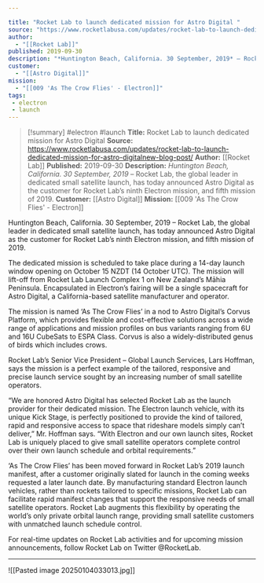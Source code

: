 ```yaml
---

title: "Rocket Lab to launch dedicated mission for Astro Digital "
source: "https://www.rocketlabusa.com/updates/rocket-lab-to-launch-dedicated-mission-for-astro-digitalnew-blog-post/"
author:
  - "[[Rocket Lab]]"
published: 2019-09-30
description: "*Huntington Beach, California. 30 September, 2019* – Rocket Lab, the global leader in dedicated small satellite launch, has today announced Astro Digital as the customer for Rocket Lab’s ninth Electron mission, and fifth mission of 2019."
customer:
  - "[[Astro Digital]]"
mission:
  - "[[009 'As The Crow Flies' - Electron]]"
tags:
 - electron
 - launch
---
```

>[!summary]
#electron #launch
**Title:** Rocket Lab to launch dedicated mission for Astro Digital 
**Source:** https://www.rocketlabusa.com/updates/rocket-lab-to-launch-dedicated-mission-for-astro-digitalnew-blog-post/
**Author:** [[Rocket Lab]]
**Published:** 2019-09-30
**Description:** *Huntington Beach, California. 30 September, 2019* – Rocket Lab, the global leader in dedicated small satellite launch, has today announced Astro Digital as the customer for Rocket Lab’s ninth Electron mission, and fifth mission of 2019.
**Customer:** [[Astro Digital]]
**Mission:** [[009 'As The Crow Flies' - Electron]]

Huntington Beach, California. 30 September, 2019 – Rocket Lab, the global leader in dedicated small satellite launch, has today announced Astro Digital as the customer for Rocket Lab’s ninth Electron mission, and fifth mission of 2019.

The dedicated mission is scheduled to take place during a 14-day launch window opening on October 15 NZDT (14 October UTC). The mission will lift-off from Rocket Lab Launch Complex 1 on New Zealand’s Māhia Peninsula. Encapsulated in Electron’s fairing will be a single spacecraft for Astro Digital, a California-based satellite manufacturer and operator.

The mission is named ‘As The Crow Flies’ in a nod to Astro Digital’s Corvus Platform, which provides flexible and cost-effective solutions across a wide range of applications and mission profiles on bus variants ranging from 6U and 16U CubeSats to ESPA Class. Corvus is also a widely-distributed genus of birds which includes crows.

Rocket Lab’s Senior Vice President – Global Launch Services, Lars Hoffman, says the mission is a perfect example of the tailored, responsive and precise launch service sought by an increasing number of small satellite operators.

“We are honored Astro Digital has selected Rocket Lab as the launch provider for their dedicated mission. The Electron launch vehicle, with its unique Kick Stage, is perfectly positioned to provide the kind of tailored, rapid and responsive access to space that rideshare models simply can’t deliver,” Mr. Hoffman says. “With Electron and our own launch sites, Rocket Lab is uniquely placed to give small satellite operators complete control over their own launch schedule and orbital requirements.” 

‘As The Crow Flies’ has been moved forward in Rocket Lab’s 2019 launch manifest, after a customer originally slated for launch in the coming weeks requested a later launch date. By manufacturing standard Electron launch vehicles, rather than rockets tailored to specific missions, Rocket Lab can facilitate rapid manifest changes that support the responsive needs of small satellite operators. Rocket Lab augments this flexibility by operating the world’s only private orbital launch range, providing small satellite customers with unmatched launch schedule control.

For real-time updates on Rocket Lab activities and for upcoming mission announcements, follow Rocket Lab on Twitter @RocketLab.

---

![[Pasted image 20250104033013.jpg]]
